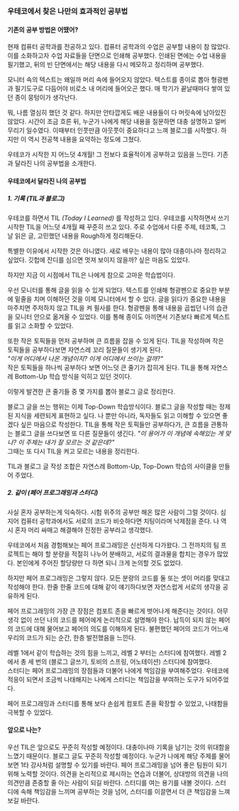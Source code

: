 ### 우테코에서 찾은 나만의 효과적인 공부법
#### 기존의 공부 방법은 어땠어?
현재 컴퓨터 공학과를 전공하고 있다. 컴퓨터 공학과의 수업은 공부할 내용이 참 많았다. 
이를 소화하고자 수업 자료들을 단면으로 인쇄해 공부했다. 
인쇄된 면에는 수업 내용을 필기했고, 뒤의 빈 단면에서는 해당 내용을 다시 메모하고 정리하며 공부했다. 

모니터 속의 텍스트는 왜일까 머리 속에 들어오지 않았다. 
텍스트를 종이로 뽑아 형광펜과 필기도구로 다듬어야 비로소 내 머리에 들어오곤 했다. 
매 학기가 끝날때마다 쌓여 있던 종이 뭉텅이가 생각난다. 

뭐, 나름 열심히 했던 것 같다. 하지만 안타깝게도 배운 내용들이 다 머릿속에 남아있진 않았다. 
시간이 조금 흐른 뒤, 누군가 나에게 해당 내용을 질문하면 대충 설명하고 얼버무리기 일수였다. 
이때부터 인풋만큼 아웃풋이 중요하다고 느껴 블로그를 시작했다. 하지만 이 역시 전공책 내용을 요약하는 정도에 그쳤다. 

우테코가 시작한 지 어느덧 4개월! 그 전보다 효율적이게 공부하고 있음을 느낀다. 
기존과 달라진 나의 공부법을 소개한다. 


#### 우테코에서 달라진 나의 공부법
##### 1. 기록 (TIL과 블로그)
우테코를 하면서 TIL *(Today I Learned)* 를 작성하고 있다. 
우테코를 시작하면서 쓰기 시작한 TIL을 어느덧 4개월 째 꾸준히 쓰고 있다. 
주로 수업에서 다룬 주제, 테코톡, 그날 읽은 글, 고민했던 내용을 Rough하게 정리해둔다. 

특별한 이유에서 시작한 것은 아니였다. 
새로 배우는 내용이 많아 대충이나마 정리하고 싶었다. 
깃헙에 잔디를 심으면 멋져 보이지 않을까? 싶은 마음도 있었다.  

하지만 지금 이 시점에서 TIL은 나에게 참으로 고마운 학습법이다.  

우선 모니터를 통해 글을 읽을 수 있게 되었다. 
텍스트를 인쇄해 형광펜으로 중요한 부분에 밑줄을 치며 이해하던 것을 이제 모니터에서 할 수 있다. 
글을 읽다가 중요한 내용을 마주치면 주저하지 않고 TIL을 켜 필사를 한다. 
형광펜을 통해 내용을 곱씹던 나의 습관을 모니터 안으로 옮겨올 수 있었다. 
이를 통해 종이도 아끼면서 기존보다 빠르게 텍스트를 읽고 소화할 수 있었다. 

또한 작은 토픽들을 먼저 공부하며 큰 흐름을 잡을 수 있게 된다. 
TIL을 작성하며 작은 토픽들을 공부하다보면 자연스레 꼬리 질문들이 생기게 된다.   
*"이게 어디에서 나온 개념이지? 이게 어디에서 쓰이는 걸까?"*  
작은 토픽들을 하나씩 공부하다 보면 어느덧 큰 줄기가 잡히게 된다. 
TIL을 통해 자연스레 Bottom-Up 학습 방식을 익히고 있던 것이다.  

이렇게 발견한 큰 줄기들 중 몇 가지를 뽑아 블로그 글로 정리한다. 

블로그 글을 쓰는 행위는 이제 Top-Down 학습방식이다. 
블로그 글을 작성할 때는 정제된 지식을 세련되게 표현하고 싶다. 
나 뿐만 아니라, 독자들도 읽고 이해할 수 있으면 좋겠다 싶은 마음으로 작성한다. 
TIL을 통해 작은 토픽들만 공부하다가, 큰 흐름을 관통하는 블로그 글을 쓰다보면 또 다른 질문들이 생긴다. 
*"이 용어가 이 개념에 속해있는 게 맞나? 이 주제는 내가 잘 모르는 것 같은데?"*  
그때는 또 다시 TIL을 켜고 모르는 내용을 정리한다. 

TIL과 블로그 글 작성 조합은 자연스레 Bottom-Up, Top-Down 학습의 사이클을 만들어 주었다. 


##### 2. 같이 (페어 프로그래밍과 스터디)
사실 혼자 공부하는게 익숙하다. 시험 위주의 공부만 해온 많은 사람이 그럴 것이다. 
심지어 컴퓨터 공학과에서도 서로의 코드가 비슷하다면 치팅이라며 낙제점을 준다. 
나 역시 혼자 머리 싸매고 해결해야 진정한 공부라고 생각했다. 

우테코에서 처음 경험해보는 페어 프로그래밍은 신선하게 다가왔다. 
그 전까지의 팀 프로젝트는 해야 할 분량을 적절히 나누어 분배하고, 서로의 결과물을 합치는 경우가 많았다. 
본인에게 주어진 할당량만 다 하면 되니 크게 논의할 것도 없었다.
 
하지만 페어 프로그래밍은 그렇지 않다. 모든 분량의 코드를 둘 또는 셋이 머리를 맞대고 작성해야 한다. 
한줄 한줄 코드에 대해 같이 얘기하다보면 자연스럽게 서로의 생각을 공유하게 된다. 

페어 프로그래밍의 가장 큰 장점은 컴포트 존을 빠르게 벗어나게 해준다는 것이다.
아무생각 없이 쓰던 나의 코드를 페어에게 논리적으로 설명해야 한다. 
납득이 되지 않는 페어의 코드에 대해 물어보고 페어의 의도를 이해하게 된다. 
불편했던 페어의 코드가 어느새 우리의 코드가 되는 순간, 한층 발전했음을 느낀다. 

레벨 1에서 같이 학습하는 것의 힘을 느끼고, 레벨 2 부터는 스터디에 참여했다. 
레벨 2에서 총 세 번의 (블로그 글쓰기, 토비의 스프링, 어노테이션) 스터디에 참여했다.  
스터디는 페어 프로그래밍의 장점들과 더불어 나에게 책임감을 부여해주었다. 
우테코에 적응이 되면서 조금씩 나태해지는 나에게 스터디는 책임감을 부여하는 도구가 되어주었다. 

페어 프로그래밍과 스터디를 통해 보다 손쉽게 컴포트 존을 확장할 수 있었고, 나태함을 극복할 수 있었다. 


#### 앞으로 나는?
우선 TIL은 앞으로도 꾸준히 작성할 예정이다. 대충이나마 기록을 남기는 것의 위대함을 느꼈기 때문이다. 
블로그 글도 꾸준히 작성할 예정이다. 누군가 나에게 해당 주제를 물어보면 1타 강사처럼 설명할 수 있기를 바란다. 
페어 프로그래밍을 넘어 좋은 팀원이 되기 위해 노력할 것이다. 의견을 논리적으로 제시하는 연습과 더불어, 상대방의 의견을 나의 의견만큼 존중할 줄 아는 사람이 되길 바란다. 
스터디를 여는 용기를 내볼 것이다. 스터디에 속해 책임감을 느끼며 공부하는 것을 넘어, 스터디를 이끌면서 더 큰 책임감을 느껴보길 바란다. 
